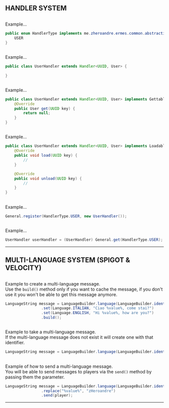## HANDLER SYSTEM

##

Example...
```java
public enum HandlerType implements me.zheroandre.ermes.common.abstraction.interfacing.handler.HandlerType {
    USER
}
```

##

Example...
```java
public class UserHandler extends Handler<UUID, User> {
    
}
```

##

Example...
```java
public class UserHandler extends Handler<UUID, User> implements Gettable<UUID, User> {
    @Override
    public User get(UUID key) {
        return null;
    }
}
```

##

Example...
```java
public class UserHandler extends Handler<UUID, User> implements Loadable<UUID, User> {
    @Override
    public void load(UUID key) {
        //
    }

    @Override
    public void unload(UUID key) {
        //
    }
}
```

##

Example...
```java
General.register(HandlerType.USER, new UserHandler());
```

##

Example...
```java
UserHandler userHandler = (UserHandler) General.get(HandlerType.USER);
```

----

##

## MULTI-LANGUAGE SYSTEM  (SPIGOT & VELOCITY)

##

Example to create a multi-language message. <br />
Use the `build()` method only if you want to cache the message, if you don't use it you won't be able to get this message anymore.
```java
LanguageString message = LanguageBuilder.language(LanguageBuilder.identifier(ErmesMain, "hi-user"))
                .set(Language.ITALIAN, "Ciao %value%, come stai?")
                .set(Language.ENGLISH, "Hi %value%, how are you?")
                .build();
```

##

Example to take a multi-language message. <br />
If the multi-language message does not exist it will create one with that identifier.
```java
LanguageString message = LanguageBuilder.language(LanguageBuilder.identifier(ErmesMain, "hi-user"));
```

##

Example of how to send a multi-language message. <br />
You will be able to send messages to players via the `send()` method by passing them the parameter.
```java
LanguageString message = LanguageBuilder.language(LanguageBuilder.identifier(ErmesMain, "hi-user"))
                .replace("%value%", "zHeroandre")
                .send(player);
```

----
